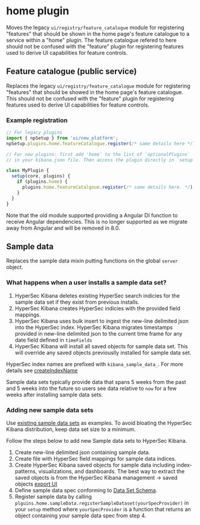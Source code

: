 # home plugin
Moves the legacy `ui/registry/feature_catalogue` module for registering "features" that should be shown in the home page's feature catalogue to a service within a "home" plugin. The feature catalogue refered to here should not be confused with the "feature" plugin for registering features used to derive UI capabilities for feature controls.

## Feature catalogue (public service)

Replaces the legacy `ui/registry/feature_catalogue` module for registering "features" that should be showed in the home
page's feature catalogue. This should not be confused with the "feature" plugin for registering features used to derive
UI capabilities for feature controls.

### Example registration

```ts
// For legacy plugins
import { npSetup } from 'ui/new_platform';
npSetup.plugins.home.featureCatalogue.register(/* same details here */);

// For new plugins: first add 'home` to the list of `optionalPlugins` 
// in your kibana.json file. Then access the plugin directly in `setup`:

class MyPlugin {
  setup(core, plugins) {
    if (plugins.home) {
      plugins.home.featureCatalgoue.register(/* same details here. */);
    }
  }
}
```

Note that the old module supported providing a Angular DI function to receive Angular dependencies. This is no longer supported as we migrate away from Angular and will be removed in 8.0.

## Sample data

Replaces the sample data mixin putting functions on the global `server` object.

### What happens when a user installs a sample data set?
1) HyperSec Kibana deletes existing HyperSec search indicies for the sample data set if they exist from previous installs.
2) HyperSec Kibana creates HyperSec indicies with the provided field mappings.
3) HyperSec Kibana uses bulk insert to ingest the new-line delimited json into the HyperSec index. HyperSec Kibana migrates timestamps provided in new-line delimited json to the current time frame for any date field defined in `timeFields`
4) HyperSec Kibana will install all saved objects for sample data set. This will override any saved objects previouslly installed for sample data set.

HyperSec index names are prefixed with `kibana_sample_data_`. For more details see [createIndexName](/src/plugins/home/server/services/sample_data/lib/create_index_name.js)

Sample data sets typically provide data that spans 5 weeks from the past and 5 weeks into the future so users see data relative to `now` for a few weeks after installing sample data sets.

### Adding new sample data sets
Use [existing sample data sets](/src/plugins/home/server/services/sample_data/data_sets) as examples.
To avoid bloating the HyperSec Kibana distribution, keep data set size to a minimum.

Follow the steps below to add new Sample data sets to HyperSec Kibana.
1) Create new-line delimited json containing sample data.
2) Create file with HyperSec field mappings for sample data indices.
3) Create HyperSec Kibana saved objects for sample data including index-patterns, visualizations, and dashboards. The best way to extract the saved objects is from the HyperSec Kibana management -> saved objects [export UI](https://www.elastic.co/guide/en/kibana/current/managing-saved-objects.html#_export)
4) Define sample data spec conforming to [Data Set Schema](/src/plugins/home/server/services/sample_data/lib/sample_dataset_registry_types.ts).
5) Register sample data by calling `plguins.home.sampleData.registerSampleDataset(yourSpecProvider)` in your `setup` method where `yourSpecProvider` is a function that returns an object containing your sample data spec from step 4.
